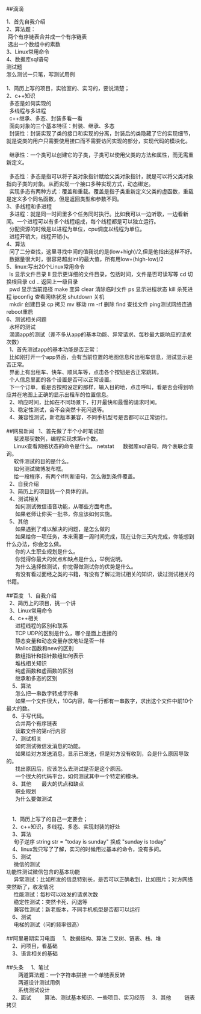 ##滴滴

1、首先自我介绍<br>
2、算法题：<br>
  两个有序链表合并成一个有序链表<br>
  选出一个数组中的素数<br>
3、Linux常用命令<br>
4、数据库sql语句<br>
测试题<br>
怎么测试一只笔，写测试用例<br>
<br>
1、简历上写的项目，实验室的、实习的，要说清楚；<br>
2、c++知识<br>
   多态是如何实现的<br>
   多线程与多进程<br>
   c++继承、多态、封装多看一看<br>
   面向对象的三个基本特征：封装、继承、多态<br>
   封装性：封装实现了类的接口和实现的分离，封装后的类隐藏了它的实现细节，就是说类的用户只需要使用接口而不需要访问实现的部分，实现代码的模块化。<br>
   <br>
   继承性：一个类可以创建它的子类，子类可以使用父类的方法和属性，而无需重新定义。<br>
   <br>
   多态性：多态是指可以将子类对象指针赋给父类对象指针，就是可以将父类对象指向子类的对象。从而实现一个接口多种实现方式，动态绑定。<br>
   实现多态有两种方式：覆盖和重载。覆盖是指子类重新定义父类的虚函数，重载是定义多个同名函数，但是返回类型和参数不同。<br>
3、多线程和多进程<br>
   多进程：就是同一时间里多个任务同时执行。比如我可以一边听歌，一边看新闻。一个进程可以有多个线程组成，每个线程都是可以独立运行。<br>
   分配资源的时候是以进程为单位，cpu调度以线程为单位。<br>
   进程开销大，线程开销小。<br>
4、算法<br>
   问了二分查找，这里寻找中间的值我说的是(low+high)/2,但是他指出这样不好。<br>
   数据量很大时，很容易超出int的最大值，所有用low+(high-low)/2<br>
5、linux:写出20个Linux常用命令<br>
   ls 显示文件目录 ll 显示更详细的文件目录，包括时间，文件是否可读写等 cd 切换根目录 cd .. 返回上一级目录 <br>
   pwd 显示当前路径 make 变异 clear 清除临时文件 ps 显示进程状态 kill 杀死进程 ipconfig 查看网络状况 shutdown 关机<br>
   mkdir 创建目录 cp 拷贝 mv 移动 rm -rf 删除 find 查找文件 ping测试网络连通 reboot重启<br>
6、测试相关问题<br>
   水杯的测试<br>
   滴滴app的测试（差不多从app的基本功能、异常请求、每秒最大能响应的请求次数）<br>
   1、首先测试app的基本功能是否正常：<br>
   比如刚打开一个app界面，会有当前位置的地图信息和出租车信息，测试显示是否正常。<br>
   界面上有出租车、快车、顺风车等，点击各个按钮是否正常跳转。<br>
   个人信息里面的各个设置是否可以正常设置。<br>
   下一个订单，看是否按照设定的那样，输入目的地，点击呼叫，看是否会得到响应并在地图上正确的显示出租车的位置信息。<br>
   2、响应时间，比如在不同场景下，打开最快和最慢的请求时间。<br>
   3、稳定性测试，会不会突然卡死闪退等。<br>
   4、兼容性测试，新老版本兼容，不同手机型号是否都可以正常运行。<br>
   <br>
 ##网易新闻
   1、首先做了半个小时笔试题<br>
      斐波那契数列，编程实现求第n个数。<br>
      Linux查看网络状态的命令是什么。  netstat 
      数据库sql语句，两个表联合查询。<br>
      软件测试的目的是什么。<br>
      如何测试微博发布框。<br>
      给一段程序，有两个if判断语句，怎么做到条件覆盖。<br>
    2、自我介绍<br>
    3、简历上的项目挑一个具体的讲。<br>
    4、测试相关<br>
       如何测试微信语音功能，从哪些方面考虑。<br>
       如果老师让你买一批书，你应该如何实施。<br>
    5、其他<br>
       如果遇到了难以解决的问题，是怎么做的<br>
       如果给你一项任务，本来需要一周时间完成，现在让你三天内完成，你能想到什么办法，你会怎么做。<br>
       你的人生职业规划是什么。<br>
       你觉得你最大的优点和缺点是什么，举例说明。<br>
       为什么选择做测试，你觉得做测试你的优势是什么。<br>
       有没有看过面经之类的书籍，有没有了解过测试相关的知识，读过测试相关的书籍。<br>
       <br>
 ##百度
    1、自我介绍<br>
    2、简历上的项目，挑一个讲<br>
    3、Linux常用命令<br>
    4、c++相关<br>
       进程线程的区别和联系<br>
       TCP UDP的区别是什么，哪个是面上连接的<br>
       静态变量和动态变量存放地址是否一样<br>
       Malloc函数和new的区别<br>
       数组指针和指针数组如何表示<br>
       堆栈相关知识<br>
       纯虚函数和虚函数的区别<br>
       继承和多态的区别<br>
     5、算法<br>
       怎么把一串数字转成字符串<br>
       如果一个文件很大，10G内容，每一行都有一串数字，求出这个文件中前10个最大的数。<br>
     6、手写代码。<br>
       合并两个有序链表<br>
       读取文件的第n行内容<br>
     7、测试相关<br>
       如何测试微信发消息的功能。<br>
       如果给对方发送消息，显示已发送，但是对方没有收到，会是什么原因导致的。<br>
       找出原因后，应该怎么去测试是否是这个原因。<br>
       一个很大的代码平台，如何测试其中一个特定的模块。<br>
      8、其他
       最大的优点和缺点<br>
       职业规划<br>
       为什么要做测试<br>
      <br>
      <br>
      1、简历上写了的自己一定要会；<br>
      2、c++知识，多线程、多态、实现封装的好处<br>
      3、算法<br>
      句子逆序 string str = "today is sunday" 换成 "sunday is today"<br>
      4、linux我只写了了解，实习的时候用过基本的命令，没有多问。<br>
      5、测试<br>
      微信的测试<br>
      功能性测试微信包含的基本功能<br>
      异常测试：比如所发的信息特别长，是否可以正确收到，比如图片；对方网络突然断了，收发情况<br>
      性能测试：每秒可以收发的请求次数<br>
      稳定性测试：突然卡死、闪退等<br>
      兼容性测试：新老版本，不同手机机型是否都可以运行<br>
      6、测试<br>
      电梯的测试（问的频率很高）<br>
      <br>
##阿里暑期实习电面
      1、数据结构、算法 二叉树、链表、栈、堆<br>
      2、问项目，看基础<br>
      3、语言相关的基础<br>
      <br>
##头条
      1、笔试<br>
         两道算法题：一个字符串拼接 一个单链表反转<br>
         两道设计测试用例<br>
         系统测试设计<br>
      2、面试
         算法、测试基本知识、一些项目、实习经历
      3、其他
         链表拷贝
      
    
   
